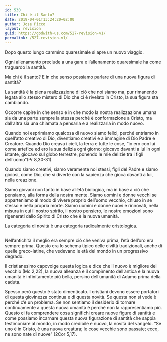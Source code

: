 ```yaml
---
id: 530
title: Chi è il Santo?
date: 2019-04-01T13:24:20+02:00
author: Jose Picco
layout: revision
guid: https://godwith-us.com/527-revision-v1/
permalink: /527-revision-v1/
---
```

Dopo questo lungo cammino quaresimale si apre un nuovo viaggio. 

Ogni allenamento preclude a una gara e l’allenamento quaresimale ha come traguardo la santità.

Ma chi è il santo? E in che senso possiamo parlare di una nuova figura di santità?

La santità è la piena realizzazione di ciò che noi siamo ma, pur rimanendo legata allo stesso mistero di Dio che ci è rivelato in Cristo, la sua figura sta cambiando.

Occorre capire in che senso e in che modo la nostra realizzazione umana sia da una parte sempre la stessa perché è conformazione a Cristo, ma dall’altra sia una chiamata a pensarla e a realizzarla in modo nuovo.

Quando noi esprimiamo qualcosa di nuovo siamo felici, perché entriamo in quell’atto creativo di Dio, diventiamo creativi e a immagine di Dio Padre e Creatore. Quando Dio creava i cieli, la terra e tutte le cose, “io ero con lui come artefice ed ero la sua delizia ogni giorno: giocavo davanti a lui in ogni istante, giocavo sul globo terrestre, ponendo le mie delizie tra i figli dell’uomo”(Pr 8,30-31). 

Quando siamo creativi, siamo veramente noi stessi, figli del Padre e siamo gioiosi, come Dio, che si diverte con la sapienza che gioca davanti a lui, nella creazione.

Siamo giovani non tanto in base all’età biologica, ma in base a ciò che pensiamo, alla forma della nostra mente. Siamo uomini e donne vecchi se apparteniamo al modo di vivere proprio dell’uomo vecchio, chiuso in se stesso e nella propria morte. Siamo uomini e donne nuovi e rinnovati, nella misura in cui il nostro spirito, il nostro pensiero, le nostre emozioni sono rigenerati dallo Spirito di Cristo che è la nuova umanità.

La categoria di novità è una categoria radicalmente cristologica.<figure class="wp-block-image">

<img src="https://godwith-us.com/wp-content/uploads/2019/04/Il-Santo1.jpg" alt="" class="wp-image-529" srcset="https://incercadidio.com/wp-content/uploads/2019/04/Il-Santo1.jpg 625w, https://incercadidio.com/wp-content/uploads/2019/04/Il-Santo1-300x176.jpg 300w" sizes="(max-width: 625px) 100vw, 625px" /> </figure> 

Nell’antichità il meglio era sempre ciò che veniva prima, l’età dell’oro era sempre prima. Questo era lo schema tipico delle civiltà tradizionali, anche di quelle greco-latine, che vedevano le età del mondo in un progressivo degrado.

Il cristianesimo capovolge questa logica e dice che il nuovo è migliore del vecchio (Mc 2,22), la nuova alleanza è il compimento dell’antica e la nuova umanità è infinitamente più bella, persino dell’umanità di Adamo prima della caduta.

Spesso però questo è stato dimenticato. I cristiani devono essere portatori di questa giovinezza continua e di questa novità. Se questa non si vede è perché c’è un problema. Se non sentiamo il desiderio di tornare continuamente a questa nuova umanità è perché non la rappresentiamo più. Questo ci fa comprendere cosa significhi creare nuove figure di santità e come possiamo incarnare questa nuova figurazione di santità che sappia testimoniare al mondo, in modo credibile e nuovo, la novità del vangelo. “Se uno è in Cristo, è una nuova creatura; le cose vecchie sono passate; ecco, ne sono nate di nuove” (2Cor 5,17).